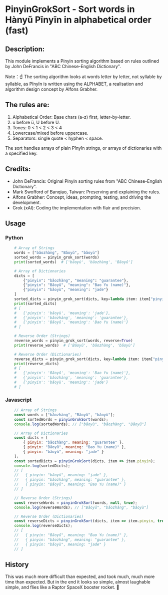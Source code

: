 # PinyinGrokSort - Sort words in Hànyǔ Pīnyīn in alphabetical order (fast)

## Description:
This module implements a Pinyin sorting algorithm based on 
rules outlined by John DeFrancis in "ABC Chinese-English Dictionary". 
    
Note：☝️ The sorting algorithm looks at words letter by letter, 
not syllable by syllable, as Pīnyīn is written using the ALPHABET, 
a realisation and algorithm design concept by Alfons Grabher.

## The rules are:
    
1. Alphabetical Order: Base chars (a-z) first, letter-by-letter.
2. u before ü, U before Ü.
3. Tones: 0 < 1 < 2 < 3 < 4
4. Lowercase/mixed before uppercase.
5. Separators: single quote < hyphen < space.
    
The sort handles arrays of plain Pīnyīn strings, or arrays of dictionaries with a specified key.

## Credits:

- John DeFrancis: Original Pinyin sorting rules from "ABC Chinese-English Dictionary".
- Mark Swofford of Banqiao, Taiwan: Preserving and explaining the rules.
- Alfons Grabher: Concept, ideas, prompting, testing, and driving the development.
- Grok (xAI): Coding the implementation with flair and precision.

## Usage 

### Python
    
```python
    # Array of Strings
    words = ["bǎozhàng", "Bǎoyǔ", "bǎoyù"]
    sorted_words = pinyin_grok_sort(words)
    print(sorted_words)  # ['bǎoyù', 'bǎozhàng', 'Bǎoyǔ']

    # Array of Dictionaries
    dicts = [
        {"pinyin": "bǎozhàng", "meaning": "guarantee"},
        {"pinyin": "Bǎoyǔ", "meaning": "Bao Yu (name)"},
        {"pinyin": "bǎoyù", "meaning": "jade"}
    ]
    sorted_dicts = pinyin_grok_sort(dicts, key=lambda item: item["pinyin"])
    print(sorted_dicts)
    # [
    #   {'pinyin': 'bǎoyù', 'meaning': 'jade'},
    #   {'pinyin': 'bǎozhàng', 'meaning': 'guarantee'},
    #   {'pinyin': 'Bǎoyǔ', 'meaning': 'Bao Yu (name)'}
    # ]

    # Reverse Order (Strings)
    reverse_words = pinyin_grok_sort(words, reverse=True)
    print(reverse_words)  # ['Bǎoyǔ', 'bǎozhàng', 'bǎoyù']

    # Reverse Order (Dictionaries)
    reverse_dicts = pinyin_grok_sort(dicts, key=lambda item: item["pinyin"], reverse=True)
    print(reverse_dicts)
    # [
    #   {'pinyin': 'Bǎoyǔ', 'meaning': 'Bao Yu (name)'},
    #   {'pinyin': 'bǎozhàng', 'meaning': 'guarantee'},
    #   {'pinyin': 'bǎoyù', 'meaning': 'jade'}
    # ]
```
### Javascript

```javascript
    // Array of Strings
    const words = ["bǎozhàng", "Bǎoyǔ", "bǎoyù"];
    const sortedWords = pinyinGrokSort(words);
    console.log(sortedWords); // ["bǎoyù", "bǎozhàng", "Bǎoyǔ"]

    // Array of Dictionaries
    const dicts = [
        { pinyin: "bǎozhàng", meaning: "guarantee" },
        { pinyin: "Bǎoyǔ", meaning: "Bao Yu (name)" },
        { pinyin: "bǎoyù", meaning: "jade" }
    ];
    const sortedDicts = pinyinGrokSort(dicts, item => item.pinyin);
    console.log(sortedDicts);
    // [
    //   { pinyin: "bǎoyù", meaning: "jade" },
    //   { pinyin: "bǎozhàng", meaning: "guarantee" },
    //   { pinyin: "Bǎoyǔ", meaning: "Bao Yu (name)" }
    // ]

    // Reverse Order (Strings)
    const reverseWords = pinyinGrokSort(words, null, true);
    console.log(reverseWords); // ["Bǎoyǔ", "bǎozhàng", "bǎoyù"]

    // Reverse Order (Dictionaries)
    const reverseDicts = pinyinGrokSort(dicts, item => item.pinyin, true);
    console.log(reverseDicts);
    // [
    //   { pinyin: "Bǎoyǔ", meaning: "Bao Yu (name)" },
    //   { pinyin: "bǎozhàng", meaning: "guarantee" },
    //   { pinyin: "bǎoyù", meaning: "jade" }
    // ]
```

## History

This was much more difficult than expected, and took much, much more time than expected. 
But in the end it looks so simple, almost laughable simple, and flies like a 
Raptor SpaceX booster rocket. 🚀
